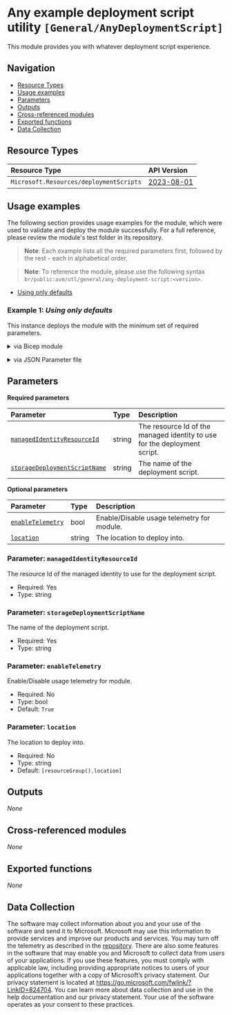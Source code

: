 # Any example deployment script utility `[General/AnyDeploymentScript]`

This module provides you with whatever deployment script experience.

## Navigation

- [Resource Types](#Resource-Types)
- [Usage examples](#Usage-examples)
- [Parameters](#Parameters)
- [Outputs](#Outputs)
- [Cross-referenced modules](#Cross-referenced-modules)
- [Exported functions](#Exported-functions)
- [Data Collection](#Data-Collection)

## Resource Types

| Resource Type | API Version |
| :-- | :-- |
| `Microsoft.Resources/deploymentScripts` | [2023-08-01](https://learn.microsoft.com/en-us/azure/templates/Microsoft.Resources/2023-08-01/deploymentScripts) |

## Usage examples

The following section provides usage examples for the module, which were used to validate and deploy the module successfully. For a full reference, please review the module's test folder in its repository.

>**Note**: Each example lists all the required parameters first, followed by the rest - each in alphabetical order.

>**Note**: To reference the module, please use the following syntax `br/public:avm/utl/general/any-deployment-script:<version>`.

- [Using only defaults](#example-1-using-only-defaults)

### Example 1: _Using only defaults_

This instance deploys the module with the minimum set of required parameters.


<details>

<summary>via Bicep module</summary>

```bicep
module anyDeploymentScript 'br/public:avm/utl/general/any-deployment-script:<version>' = {
  name: 'anyDeploymentScriptDeployment'
  params: {
    // Required parameters
    managedIdentityResourceId: '<managedIdentityResourceId>'
    storageDeploymentScriptName: 'gadsdmin001'
  }
}
```

</details>
<p>

<details>

<summary>via JSON Parameter file</summary>

```json
{
  "$schema": "https://schema.management.azure.com/schemas/2019-04-01/deploymentParameters.json#",
  "contentVersion": "1.0.0.0",
  "parameters": {
    // Required parameters
    "managedIdentityResourceId": {
      "value": "<managedIdentityResourceId>"
    },
    "storageDeploymentScriptName": {
      "value": "gadsdmin001"
    }
  }
}
```

</details>
<p>


## Parameters

**Required parameters**

| Parameter | Type | Description |
| :-- | :-- | :-- |
| [`managedIdentityResourceId`](#parameter-managedidentityresourceid) | string | The resource Id of the managed identity to use for the deployment script. |
| [`storageDeploymentScriptName`](#parameter-storagedeploymentscriptname) | string | The name of the deployment script. |

**Optional parameters**

| Parameter | Type | Description |
| :-- | :-- | :-- |
| [`enableTelemetry`](#parameter-enabletelemetry) | bool | Enable/Disable usage telemetry for module. |
| [`location`](#parameter-location) | string | The location to deploy into. |

### Parameter: `managedIdentityResourceId`

The resource Id of the managed identity to use for the deployment script.

- Required: Yes
- Type: string

### Parameter: `storageDeploymentScriptName`

The name of the deployment script.

- Required: Yes
- Type: string

### Parameter: `enableTelemetry`

Enable/Disable usage telemetry for module.

- Required: No
- Type: bool
- Default: `True`

### Parameter: `location`

The location to deploy into.

- Required: No
- Type: string
- Default: `[resourceGroup().location]`


## Outputs

_None_

## Cross-referenced modules

_None_

## Exported functions

_None_

## Data Collection

The software may collect information about you and your use of the software and send it to Microsoft. Microsoft may use this information to provide services and improve our products and services. You may turn off the telemetry as described in the [repository](https://aka.ms/avm/telemetry). There are also some features in the software that may enable you and Microsoft to collect data from users of your applications. If you use these features, you must comply with applicable law, including providing appropriate notices to users of your applications together with a copy of Microsoft’s privacy statement. Our privacy statement is located at <https://go.microsoft.com/fwlink/?LinkID=824704>. You can learn more about data collection and use in the help documentation and our privacy statement. Your use of the software operates as your consent to these practices.
